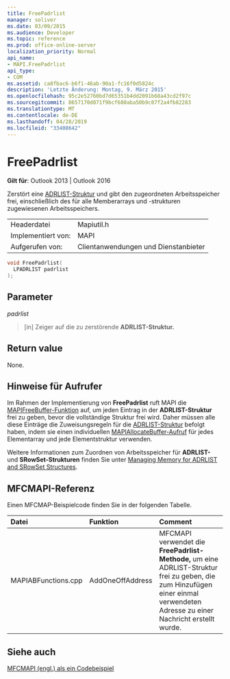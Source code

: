 ```yaml
---
title: FreePadrlist
manager: soliver
ms.date: 03/09/2015
ms.audience: Developer
ms.topic: reference
ms.prod: office-online-server
localization_priority: Normal
api_name:
- MAPI.FreePadrlist
api_type:
- COM
ms.assetid: ca8fbac6-b6f1-46ab-90a1-fc16f0d5824c
description: 'Letzte Änderung: Montag, 9. März 2015'
ms.openlocfilehash: 95c2e52760bd7d65351b4dd2091b68a43cd2f97c
ms.sourcegitcommit: 8657170d071f9bcf680aba50b9c07f2a4fb82283
ms.translationtype: MT
ms.contentlocale: de-DE
ms.lasthandoff: 04/28/2019
ms.locfileid: "33408642"
---
```

# <a name="freepadrlist"></a>FreePadrlist

  
  
**Gilt für**: Outlook 2013 | Outlook 2016 
  
Zerstört eine [ADRLIST-Struktur](adrlist.md) und gibt den zugeordneten Arbeitsspeicher frei, einschließlich des für alle Memberarrays und -strukturen zugewiesenen Arbeitsspeichers. 
  
|||
|:-----|:-----|
|Headerdatei  <br/> |Mapiutil.h  <br/> |
|Implementiert von:  <br/> |MAPI  <br/> |
|Aufgerufen von:  <br/> |Clientanwendungen und Dienstanbieter  <br/> |
   
```cpp
void FreePadrlist(
  LPADRLIST padrlist
);
```

## <a name="parameters"></a>Parameter

 _padrlist_
  
> [in] Zeiger auf die zu zerstörende **ADRLIST-Struktur.** 
    
## <a name="return-value"></a>Return value

None.
  
## <a name="notes-to-callers"></a>Hinweise für Aufrufer

Im Rahmen der Implementierung von **FreePadrlist** ruft MAPI die [MAPIFreeBuffer-Funktion](mapifreebuffer.md) auf, um jeden Eintrag in der **ADRLIST-Struktur** frei zu geben, bevor die vollständige Struktur frei wird. Daher müssen alle diese Einträge die Zuweisungsregeln für die [ADRLIST-Struktur](adrlist.md) befolgt haben, indem sie einen individuellen [MAPIAllocateBuffer-Aufruf](mapiallocatebuffer.md) für jedes Elementarray und jede Elementstruktur verwenden. 
  
Weitere Informationen zum Zuordnen von Arbeitsspeicher für **ADRLIST-** und **SRowSet-Strukturen** finden Sie unter [Managing Memory for ADRLIST and SRowSet Structures](managing-memory-for-adrlist-and-srowset-structures.md). 
  
## <a name="mfcmapi-reference"></a>MFCMAPI-Referenz

Einen MFCMAP-Beispielcode finden Sie in der folgenden Tabelle.
  
|**Datei**|**Funktion**|**Comment**|
|:-----|:-----|:-----|
|MAPIABFunctions.cpp  <br/> |AddOneOffAddress  <br/> |MFCMAPI verwendet die **FreePadrlist-Methode,** um eine ADRLIST-Struktur frei zu geben, die zum Hinzufügen einer einmal verwendeten Adresse zu einer Nachricht erstellt wurde.  <br/> |
   
## <a name="see-also"></a>Siehe auch



[MFCMAPI (engl.) als ein Codebeispiel](mfcmapi-as-a-code-sample.md)

